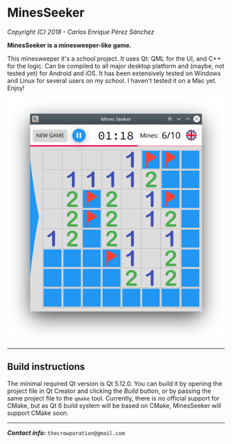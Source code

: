 # MinesSeeker

*Copyright (C) 2018 - Carlos Enrique Pérez Sánchez*

**MinesSeeker is a minesweeper-like game.**


This minesweeper it's a school project. It uses Qt: QML for the UI, and C++ for the logic. Can be compiled to all major desktop platform and (maybe, not tested yet) for Android and iOS. It has been extensively tested on Windows and Linux for several users on my school. I haven't tested it on a Mac yet.  
Enjoy!

![Screenshoot](example.png "MinesSeeker")

-----------------------------------------------------------------------------------------------------------------------------------

## Build instructions
The minimal required Qt version is Qt 5.12.0. You can build it by opening the project file in Qt Creator and clicking the *Build* button, or by passing the same project file to the `qmake` tool. Currently, there is no official support for CMake, but as Qt 6 build system will be based on CMake, MinesSeeker will support CMake soon.

-----------------------------------------------------------------------------------------------------------------------------------

***Contact info:*** `thecrowporation@gmail.com`
